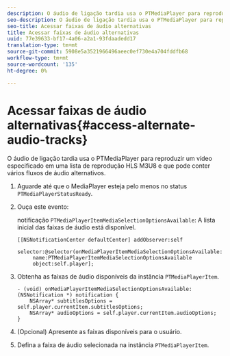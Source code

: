 ```yaml
---
description: O áudio de ligação tardia usa o PTMediaPlayer para reproduzir um vídeo especificado em uma lista de reprodução HLS M3U8 e que pode conter vários fluxos de áudio alternativos.
seo-description: O áudio de ligação tardia usa o PTMediaPlayer para reproduzir um vídeo especificado em uma lista de reprodução HLS M3U8 e que pode conter vários fluxos de áudio alternativos.
seo-title: Acessar faixas de áudio alternativas
title: Acessar faixas de áudio alternativas
uuid: 77e39633-bf17-4a06-a2a1-93fdaadedd17
translation-type: tm+mt
source-git-commit: 5908e5a3521966496aeec0ef730e4a704fddfb68
workflow-type: tm+mt
source-wordcount: '135'
ht-degree: 0%

---
```



# Acessar faixas de áudio alternativas{#access-alternate-audio-tracks}

O áudio de ligação tardia usa o PTMediaPlayer para reproduzir um vídeo especificado em uma lista de reprodução HLS M3U8 e que pode conter vários fluxos de áudio alternativos.

1. Aguarde até que o MediaPlayer esteja pelo menos no status `PTMediaPlayerStatusReady`.
1. Ouça este evento:

   notificação `PTMediaPlayerItemMediaSelectionOptionsAvailable`: A lista inicial das faixas de áudio está disponível.

   ```
   [[NSNotificationCenter defaultCenter] addObserver:self 
        selector:@selector(onMediaPlayerItemMediaSelectionOptionsAvailable:) 
        name:PTMediaPlayerItemMediaSelectionOptionsAvailable  
        object:self.player];
   ```

1. Obtenha as faixas de áudio disponíveis da instância `PTMediaPlayerItem`.

   ```
   - (void) onMediaPlayerItemMediaSelectionOptionsAvailable:(NSNotification *) notification { 
       NSArray* subtitlesOptions = self.player.currentItem.subtitlesOptions; 
       NSArray* audioOptions = self.player.currentItem.audioOptions; 
   }
   ```

1. (Opcional) Apresente as faixas disponíveis para o usuário.
1. Defina a faixa de áudio selecionada na instância `PTMediaPlayerItem`.
